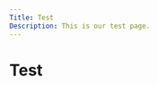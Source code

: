 ```yaml
---
Title: Test
Description: This is our test page.
---
```


Test
======================
<div class="first-box"></div>

<div class="second-box"></div>

<div class="third-box"></div>

<div class="fourth-box"></div>
